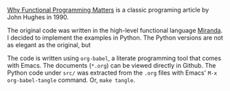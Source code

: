 [Why Functional Programming Matters](https://www.cs.kent.ac.uk/people/staff/dat/miranda/whyfp90.pdf) is a classic programing article by John Hughes in 1990.

The original code was written in the high-level functional language [Miranda](https://en.wikipedia.org/wiki/Miranda_(programming_language)). I decided to implement the examples in Python. The Python versions are not as elegant as the original, but 

The code is written using `org-babel`, a literate programming tool that comes with Emacs. The documents (`*.org`) can be viewed directly in Github. The Python code under `src/` was extracted from the  `.org` files with Emacs' `M-x org-babel-tangle` command. Or, `make tangle`.

